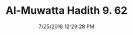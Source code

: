 ---
title        : "Al-Muwatta Hadith 9. 62"
date         : 7/25/2018 12:29:28 PM
draft        : false
type         : "hadith"
layout       : "hadith"
BookCode     : "AMH"
VolumeNumber : "9"
HadithNumber : "62"
categories  :  ["Prayer, Shortening - Placing the Hands Flat on the Surface by the Face when Prostrating"]
---